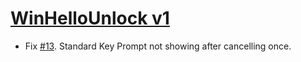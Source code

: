 ﻿# [WinHelloUnlock v1](https://github.com/Angelelz/WinHelloUnlock/releases/tag/v1)

- Fix [#13](https://github.com/Angelelz/WinHelloUnlock/issues/13). Standard Key Prompt not showing after cancelling once.
